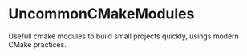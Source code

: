 # UncommonCMakeModules
Usefull cmake modules to build small projects quickly, usings modern CMake practices.
